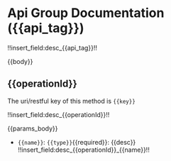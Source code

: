 <!-- group_doc -->
# Api Group Documentation ({{api_tag}})

!!insert_field:desc_{{api_tag}}!!

{{body}}

<!-- group_body_doc -->
## {{operationId}}

The uri/restful key of this method is `{{key}}`

!!insert_field:desc_{{operationId}}!!

{{params_body}}

<!-- group_params_body_doc -->
+ `{{name}}`: `{{type}}`{{required}}: {{desc}}
    !!insert_field:desc_{{operationId}}_{{name}}!!

